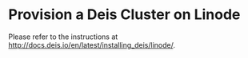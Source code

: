 # Provision a Deis Cluster on Linode

Please refer to the instructions at http://docs.deis.io/en/latest/installing_deis/linode/.
